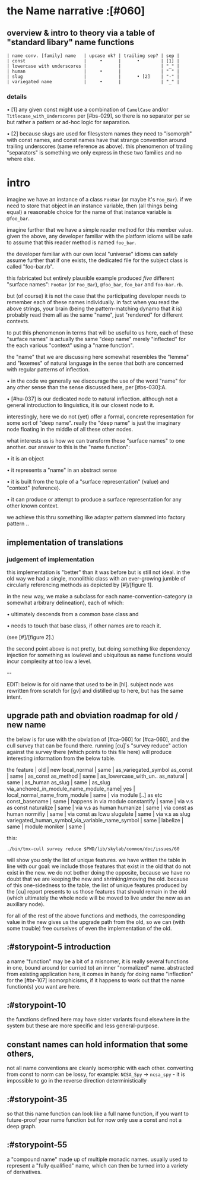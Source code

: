 # the Name narrative :[#060]

## overview & intro to theory via a table of "standard libary" name functions

    | name conv. [family] name   | upcase ok? | trailing sep? | sep |
    | const                      |     •      |      •        | [1] |
    | lowercase with underscores |            |               | "_" |
    | human                      |     •      |               | " " |
    | slug                       |            |      • [2]    | "-" |
    | variegated name            |     •      |               | "_" |


### details

  • [1] any given const might use a combination of `CamelCase` and/or
    `Titlecase_with_Underscores` per [#bs-029], so there is no separator
    per se but rather a pattern or ad-hoc logic for separation.

  • [2] because slugs are used for filesystem names they need to
    "isomorph" with const names, and const names have that strange
    convention around trailing underscores (same reference as above).
    this phenomenon of trailing "separators" is something we only
    express in these two families and no where else.




# intro

imagine we have an instance of a class `FooBar` (or maybe it's
`Foo_Bar`). if we need to store that object in an instance variable,
then (all things being equal) a reasonable choice for the name of that
instance variable is `@foo_bar`.

imagine further that we have a simple reader method for this member
value. given the above, any developer familiar with the platform idioms
will be safe to assume that this reader method is named `foo_bar`.

the developer familiar with our own local "universe" idioms can safely
assume further that if one exists, the dedicated file for the subject
class is called "foo-bar.rb".

this fabricated but entirely plausible example produced *five* different
"surface names": `FooBar` (or `Foo_Bar`), `@foo_bar`, `foo_bar` and
`foo-bar.rb`.

but (of course) it is not the case that the participating developer needs
to remember each of these names individually. in fact when you read
the above strings, your brain (being the pattern-matching dynamo that
it is) probably read them all as the same "name", just "rendered" for
different contexts.

to put this phenomenon in terms that will be useful to us here, each of
these "surface names" is actually the same "deep name" merely
"inflected" for the each various "context" using a "name function".





the "name" that we are discussing here somewhat resembles the "lemma" and
"lexemes" of natural language in the sense that both are concerned with
regular patterns of inflection.

  • in the code we generally we discourage the use of the word "name"
    for any other sense than the sense discussed here, per [#bs-030]:A.

  • [#hu-037] is our dedicated node to natural inflection. although not
    a general introduction to linguistics, it is our closest node to it.


interestingly, here we do not (yet) offer a formal, concrete
representation for some sort of "deep name". really the "deep name" is
just the imaginary node floating in the middle of all these other nodes.

what interests us is how we can transform these "surface names" to
one another. our answer to this is the "name function":

  • it is an object

  • it represents a "name" in an abstract sense

  • it is built from the tuple of a "surface representation" (value)
    and "context" (reference).

  • it can produce or attempt to produce a surface representation
    for any other known context.

we achieve this thru something like adapter pattern slammed into factory
pattern ..




## implementation of translations

### judgement of implementation

this implementation is "better" than it was before but is still not
ideal. in the old way we had a single, monolithic class with an
ever-growing jumble of circularly referencing methods as depicted by
[#]/[figure 1].

in the new way, we make a subclass for each name-convention-category
(a somewhat arbitrary delineation), each of which:

  • ultimately descends from a common base class and

  • needs to touch that base class, if other names are to reach it.

(see [#]/[figure 2].)

the second point above is not pretty, but doing something like
dependency injection for something as lowlevel and ubiquitous as name
functions would incur complexity at too low a level.




--

EDIT: below is for old name that used to be in [hl]. subject node
was rewritten from scratch for [gv] and distilled up to here, but has
the same intent.


## upgrade path and obviation roadmap for old / new name

the below is for use with the obviation of [#ca-060] for [#ca-060],
and the cull survey that can be found there. running [cu]`s
"survey reduce" action against the survey there (which points to this
file here) will produce interesting information from the below table.



  the feature             | old                   | new
  local_normal            | same                  | as_variegated_symbol
  as_const                | same                  | as_const
  as_method               | same                  | as_lowercase_with_un..
  as_natural              | same                  | as_human
  as_slug                 | same                  | as_slug
  via_anchored_in_module_name_module_name| yes    |
  local_normal_name_from_module | same            | via module [..] as etc
  const_basename          | same                  | happens in via module
  constantify             | same                  | via v.s as const
  naturalize              | same                  | via v.s as human
  humanize                | same                  | via const as human
  normifiy                | same                  | via const as lcwu
  slugulate               | same                  | via v.s as slug
  variegated_human_symbol_via_variable_name_symbol | same |
  labelize                | same                  |
  module moniker          | same                  |

this:

    ./bin/tmx-cull survey reduce $PWD/lib/skylab/common/doc/issues/60

will show you only the list of unique features. we have written the
table in line with our goal: we include those features that exist in the
old that do not exist in the new. we do not bother doing the opposite,
because we have no doubt that we are keeping the new and
shrinking/moving the old. because of this one-sidedness to the table,
the list of unique features produced by the [cu] report presents to us
those features that should remain in the old (which ultimately the whole
node will be moved to live under the new as an auxillary node).

for all of the rest of the above functions and methods, the
corresponding value in the new gives us the upgrade path from the old,
so we can (with some trouble) free ourselves of even the implementation
of the old.




## :#storypoint-5 introduction

a name "function" may be a bit of a misnomer, it is really several functions
in one, bound around (or curried to) an inner "normalized" name. abstracted
from existing application here, it comes in handy for doing name "inflection"
for the [#br-107] isomorphicisms, if it happens to work out that the name
function(s) you want are here.



## :#storypoint-10

the functions defined here may have sister variants found elsewhere in the
system but these are more specific and less general-purpose.







## constant names can hold information that some others,

not all name conventions are cleanly isomorphic with each other.
converting from const to norm can be lossy, for example:
`NCSA_Spy` -> `ncsa_spy` - it is impossible to go in the reverse direction
deterministically



## :#storypoint-35

so that this name function can look like a full name function, if you want
to future-proof your name function but for now only use a const and not a
deep graph.



## :#storypoint-55

a "compound name" made up of multiple monadic names. usually used to represent
a "fully qualified" name, which can then be turned into a variety of
derivatives.
